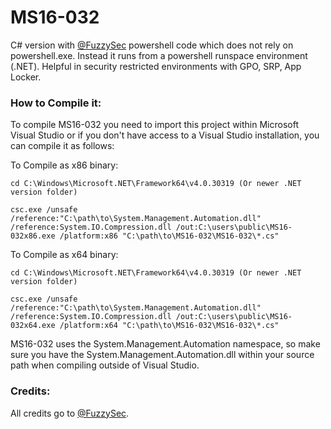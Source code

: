 # MS16-032

C# version with [@FuzzySec](https://twitter.com/FuzzySec) powershell code which does not rely on powershell.exe. Instead it runs from a powershell runspace environment (.NET). Helpful in security restricted environments with GPO, SRP, App Locker.

### How to Compile it:

To compile MS16-032 you need to import this project within Microsoft Visual Studio or if you don't have access to a Visual Studio installation, you can compile it as follows:

To Compile as x86 binary:

```
cd C:\Windows\Microsoft.NET\Framework64\v4.0.30319 (Or newer .NET version folder)

csc.exe /unsafe /reference:"C:\path\to\System.Management.Automation.dll" /reference:System.IO.Compression.dll /out:C:\users\public\MS16-032x86.exe /platform:x86 "C:\path\to\MS16-032\MS16-032\*.cs"
```

To Compile as x64 binary:

```
cd C:\Windows\Microsoft.NET\Framework64\v4.0.30319 (Or newer .NET version folder)

csc.exe /unsafe /reference:"C:\path\to\System.Management.Automation.dll" /reference:System.IO.Compression.dll /out:C:\users\public\MS16-032x64.exe /platform:x64 "C:\path\to\MS16-032\MS16-032\*.cs"
```

MS16-032 uses the System.Management.Automation namespace, so make sure you have the System.Management.Automation.dll within your source path when compiling outside of Visual Studio.

### Credits:

All credits go to [@FuzzySec](https://github.com/FuzzySecurity/PowerShell-Suite/blob/master/Invoke-MS16-032.ps1).
